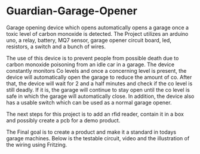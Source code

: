 # Guardian-Garage-Opener
Garage opening device which opens automatically opens a garage once a toxic level of carbon monoxide is detected. 
The Project utilizes an arduino uno, a relay, battery, MQ7 sensor, garage opener circuit board, led, resistors, a switch and a bunch of wires.

The use of this device is to prevent people from possible death due to carbon monoxide poisoning from an idle car in a garage.
The device constantly monitors Co levels and once a concerning level is present, the device will automatically open the garage to reduce the amount of co. After that, the device will wait for 2 and a half minutes and check if the co level is still deadly. If it is, the garage will continue to stay open until the co level is safe in which the garage will automatically close. In addition, the device also has a usable switch which can be used as a normal garage opener. 

The next steps for this project is to add an rfid reader, contain it in a box and possibly create a pcb for a demo product.

The Final goal is to create a product and make it a standard in todays garage machines. 
Below is the testable circuit, video and the illustration of the wiring using Fritzing. 
